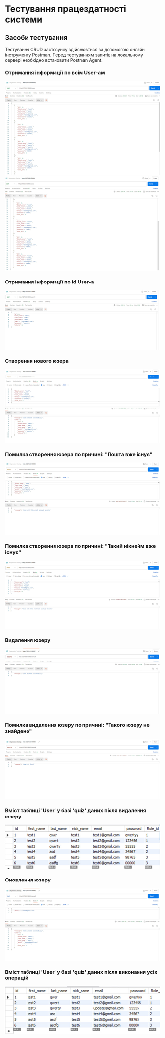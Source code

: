 # Тестування працездатності системи

## Засоби тестування
Тестування CRUD застосунку здійснюється за допомогою онлайн інструменту Postman. Перед тестуванням запитів на локальному сервері необхідно встановити Postman Agent.

### Отримання інформації по всім User-ам

<img src="./media/Users_1.jpg">

<img src="./media/Users_2.jpg">

### Отримання інформації по id User-а

<img src="./media/User_id.jpg">

### Створення нового юзера

<img src="./media/User_create.jpg">

### Помилка створення юзера по причині: "Пошта вже існує"

<img src="./media/User_email.jpg">

### Помилка створення юзера по причині: "Такий нікнейм вже існує"

<img src="./media/User_nickname.jpg">

### Видалення юзеру

<img src="./media/User_delete.jpg">

### Помилка видалення юзеру по причині: "Такого юзеру не знайдено"

<img src="./media/User_delete_not_found.jpg">

### Вміст таблиці 'User' у базі 'quiz' даних після видалення юзеру

<img src="./media/User_delete_sql.jpg">

### Оновлення юзеру

<img src="./media/User_update.jpg">

### Вміст таблиці 'User' у базі 'quiz'  даних після виконання усіх операцій

<img src="./media/Users_sql.jpg">